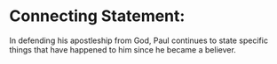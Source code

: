 # Connecting Statement:

In defending his apostleship from God, Paul continues to state specific things that have happened to him since he became a believer.
